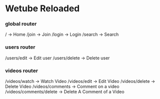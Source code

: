 # Wetube Reloaded

### global router

/ -> Home
/join -> Join
/login -> Login
/search -> Search

### users router

/users/edit -> Edit user
/users/delete -> Delete user

### videos router

/videos/watch -> Watch Video
/videos/edit -> Edit Video
/videos/delete -> Delete Video
/videos/comments -> Comment on a video
/videos/comments/delete -> Delete A Comment of a Video
